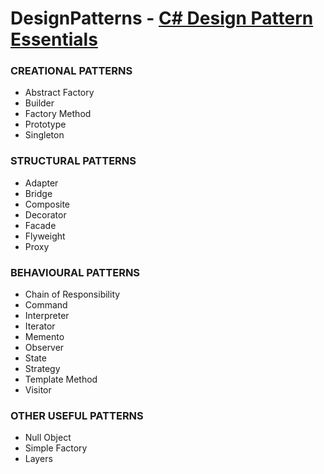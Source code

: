 # DesignPatterns - [C# Design Pattern Essentials](https://www.amazon.com/gp/product/0956575862/ref=as_li_tl?ie=UTF8&camp=1789&creative=9325&creativeASIN=0956575862&linkCode=as2&tag=hany89-20&linkId=65a7da91cad94f600a6e4b21c60f1617)

### CREATIONAL PATTERNS
- Abstract Factory
- Builder
- Factory Method
- Prototype
- Singleton

### STRUCTURAL PATTERNS
- Adapter
- Bridge
- Composite
- Decorator
- Facade
- Flyweight
- Proxy

### BEHAVIOURAL PATTERNS
- Chain of Responsibility
- Command
- Interpreter
- Iterator
- Memento
- Observer
- State
- Strategy
- Template Method
- Visitor

### OTHER USEFUL PATTERNS
- Null Object
- Simple Factory
- Layers

